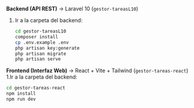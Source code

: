 **Backend (API REST)** → Laravel 10 (`gestor-tareasL10`)  
1. Ir a la carpeta del backend:
   ```bash
   cd gestor-tareasL10
   composer install
   cp .env.example .env
   php artisan key:generate
   php artisan migrate
   php artisan serve

**Frontend (Interfaz Web)** → React + Vite + Tailwind (`gestor-tareas-react`)  
1.Ir a la carpeta del backend:
   ```bash
   cd gestor-tareas-react
   npm install
   npm run dev
